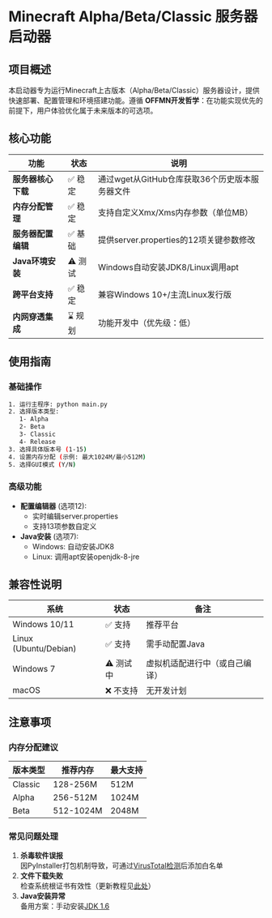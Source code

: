 
# Minecraft Alpha/Beta/Classic 服务器启动器
## 项目概述
本启动器专为运行Minecraft上古版本（Alpha/Beta/Classic）服务器设计，提供快速部署、配置管理和环境搭建功能。遵循 **OFFMN开发哲学**：在功能实现优先的前提下，用户体验优化属于未来版本的可选项。
## 核心功能
| 功能                | 状态   | 说明 |
|---------------------|--------|------|
| **服务器核心下载**  | ✅ 稳定 | 通过wget从GitHub仓库获取36个历史版本服务器文件 |
| **内存分配管理**    | ✅ 稳定 | 支持自定义Xmx/Xms内存参数（单位MB） |
| **服务器配置编辑**  | ✅ 基础 | 提供server.properties的12项关键参数修改 |
| **Java环境安装**    | ⚠️ 测试 | Windows自动安装JDK8/Linux调用apt |
| **跨平台支持**      | ✅ 稳定 | 兼容Windows 10+/主流Linux发行版 |
| **内网穿透集成**    | ⌛ 规划 | 功能开发中（优先级：低） |
## 使用指南
### 基础操作
```bash
1. 运行主程序: python main.py
2. 选择版本类型: 
   1- Alpha 
   2- Beta 
   3- Classic 
   4- Release
3. 选择具体版本号 (1-15)
4. 设置内存分配 (示例: 最大1024M/最小512M)
5. 选择GUI模式 (Y/N)
```
### 高级功能
- **配置编辑器** (选项12):
  - 实时编辑server.properties
  - 支持13项参数自定义
- **Java安装** (选项7):
  - Windows: 自动安装JDK8
  - Linux: 调用apt安装openjdk-8-jre
## 兼容性说明
| 系统               | 状态     | 备注 |
|--------------------|----------|------|
| Windows 10/11      | ✅ 支持 | 推荐平台 |
| Linux (Ubuntu/Debian) | ✅ 支持 | 需手动配置Java |
| Windows 7          | ⚠️ 测试中 | 虚拟机适配进行中（或自己编译） |
| macOS              | ❌ 不支持 | 无开发计划 |
## 注意事项
### 内存分配建议
| 版本类型   | 推荐内存 | 最大支持 |
|------------|----------|----------|
| Classic    | 128-256M | 512M     |
| Alpha      | 256-512M | 1024M    |
| Beta       | 512-1024M| 2048M    |
### 常见问题处理
1. **杀毒软件误报**  
   因PyInstaller打包机制导致，可通过[VirusTotal检测](https://www.virustotal.com/)后添加白名单
2. **文件下载失败**  
   检查系统根证书有效性（更新教程见[此处](https://docs.microsoft.com/en-us/skype-sdk/sdn/articles/installing-the-trusted-root-certificate)）
3. **Java安装异常**  
   备用方案：手动安装[JDK 1.6](https://www.oracle.com/java/technologies/javase-java-archive-javase6-downloads.html)
